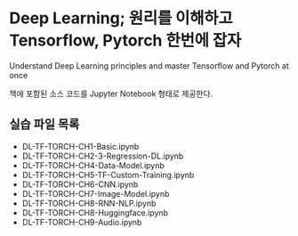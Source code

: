 # Deep Learning; 원리를 이해하고 Tensorflow, Pytorch 한번에 잡자

Understand Deep Learning principles and master Tensorflow and Pytorch at once

책에 포함된 소스 코드를 Jupyter Notebook 형태로 제공한다.


## 실습 파일 목록
- DL-TF-TORCH-CH1-Basic.ipynb
- DL-TF-TORCH-CH2-3-Regression-DL.ipynb
- DL-TF-TORCH-CH4-Data-Model.ipynb
- DL-TF-TORCH-CH5-TF-Custom-Training.ipynb
- DL-TF-TORCH-CH6-CNN.ipynb
- DL-TF-TORCH-CH7-Image-Model.ipynb
- DL-TF-TORCH-CH8-RNN-NLP.ipynb
- DL-TF-TORCH-CH8-Huggingface.ipynb
- DL-TF-TORCH-CH9-Audio.ipynb
